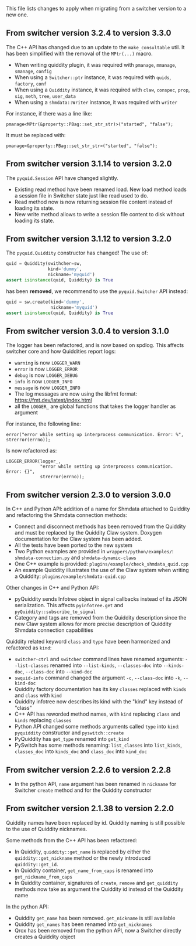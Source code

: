 This file lists changes to apply when migrating from a switcher version to a new one.

From switcher version 3.2.4 to version 3.3.0
--------------------------------------------

The C++ API has changed due to an update to the `make_consultable` util. It has been simplified with the removal of the `MPtr(...)` macro.

  - When writing quiddity plugin, it was required with `pmanage`, `mmanage`, `smanage`, `config`
  - When using a `Switcher::ptr` instance, it was required with `quids`, `factory`, `conf`
  - When using a `Quiddity` instance, it was required with `claw`, `conspec`, `prop`, `sig`, `meth`, `tree`, `user_data`
  - When using a `shmdata::Writer` instance, it was required with `writer`

For instance, if there was a line like:
```
pmanage<MPtr(&property::PBag::set_str_str)>("started", "false");
```
It must be replaced with:
```
pmanage<&property::PBag::set_str_str>("started", "false");
```

From switcher version 3.1.14 to version 3.2.0
--------------------------------------------

The `pyquid.Session` API have changed slightly. 

  - Existing read method have been renamed load. New load method loads a session file in Switcher state just like read used to do.
  - Read method now is now returning session file content instead of loading its state.
  - New write method allows to write a session file content to disk without loading its state.

From switcher version 3.1.12 to version 3.2.0
--------------------------------------------

The `pyquid.Quiddity` constructor has changed! The use of:

```py
quid = Quiddity(swithcher=sw,
                kind='dummy',
                nickname='myquid')
assert isinstance(quid, Quiddity) is True
```

has been **removed**, we recommend to use the `pyquid.Switcher` API instead:

```py
quid = sw.create(kind='dummy',
                 nickname='myquid')
assert isinstance(quid, Quiddity) is True
```

From switcher version 3.0.4 to version 3.1.0
--------------------------------------------

The logger has been refactored, and is now based on spdlog. This affects switcher core and how Quiddities report logs:

* `warning` is now `LOGGER_WARN`
* `error` is now `LOGGER_ERROR`
* `debug` is now `LOGGER_DEBUG`
* `info` is now `LOGGER_INFO`
* `message` is now `LOGGER_INFO`
* The log messages are now using the libfmt format: https://fmt.dev/latest/index.html
* all the `LOGGER_` are global functions that takes the logger handler as argument

For instance, the following line:
```
error("error while setting up interprocess communication. Error: %", strerror(errno));
```
Is now refactored as:
```
LOGGER_ERROR(logger_,
             "error while setting up interprocess communication. Error: {}",
             strerror(errno));
```


From switcher version 2.3.0 to version 3.0.0
--------------------------------------------

In C++ and Python API: addition of a name for Shmdata attached to Quiddity and refactoring the Shmdata connection methods:

* Connect and disconnect methods has been removed from the Quiddity and must be replaced by the Quiddity Claw system. Doxygen documentation for the Claw system has been added.
* All the tests have been ported to the new system
* Two Python examples are provided in `wrappers/python/examples/`:  `shmdata-connection.py` and `shmdata-dynamic-claws`
* One C++ example is provided: `plugins/example/check_shmdata_quid.cpp`
* An example Quiddity illustrates the use of the Claw system when writing a Quiddity: `plugins/example/shmdata-quid.cpp`

Other changes in C++ and Python API:

* pyQuiddity sends Infotree object in signal callbacks instead of its JSON serialization. This affects `pyinfotree.get` and `pyQuiddity::subscribe_to_signal`
* Category and tags are removed from the Quiddity description since the new Claw system allows for more precise description of Quiddity Shmdata connection capabilities

Quiddity related keyword `class` and `type` have been harmonized and refactored as `kind`:

* `switcher-ctrl` and `switcher` command lines have renamed arguments: `--list-classes` renamed into `--list-kinds`, `--classes-doc` into `--kinds-doc`, `--class-doc` into `--kind-doc`
* `swquid-info` command changed the argument `-c`, `--class-doc` into `-k`, `--kind-doc`
* Quiddity factory documentation has its key `classes` replaced with `kinds` and `class` with `kind`
* Quiddity infotree now describes its kind with the "kind" key instead of "class"
* C++ API has reworded method names, with `kind` replacing `class` and `kinds` replacing `classes`
* Python API changed some methods arguments called `type` into `kind`: `pyquiddity` constructor and `pyswitch::create`
* PyQuiddity has `get_type` renamed into `get_kind`
* PySwitch has some methods renaming: `list_classes` into `list_kinds`, `classes_doc` into `kinds_doc` and `class_doc` into `kind_doc`

From switcher version 2.2.6 to version 2.2.8
---------------------------------------------

* In the python API, `name` argument has been renamed in `nickname` for Switcher `create` method and for the Quiddity constructor

From switcher version 2.1.38 to version 2.2.0
---------------------------------------------

Quiddity names have been replaced by id. Quiddity naming is still possible to the use of Quiddity nicknames.

Some methods from the C++ API has been refactored:

* In Quiddity, `quiddity::get_name` is replaced by either the `quiddity::get_nickname` method or the newly introduced `quiddity::get_id`.
* In Quiddity container, `get_name_from_caps` is renamed into `get_nickname_from_caps`
* In Quiddity container, signatures of `create`, `remove` and `get_quiddity` methods now take as argument the Quiddity id instead of the Quiddity name

In the python API:

* Quiddity `get_name` has been removed. `get_nickname` is still available
* Quiddity `get_names` has been renamed into `get_nicknames`
* Qrox has been removed from the python API, now a Switcher directly creates a Quiddity object
